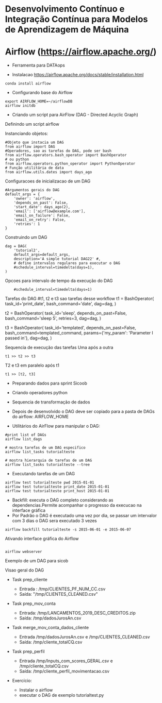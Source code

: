 # Desenvolvimento Contínuo e Integração Contínua para Modelos de Aprendizagem de Máquina

# Airflow (https://airflow.apache.org/)
* Ferramenta para DATAops

* Instalacao https://airflow.apache.org/docs/stable/installation.html

```
conda install airflow
```

* Configurando base do Airflow

```
export AIRFLOW_HOME=~/airflowDB
airflow initdb
```

* Criando um script para AirFlow (DAG - Directed Acyclic Graph)


Definindo um script airflow 

Instanciando objetos:

```
#Objeto que instacia um DAG
from airflow import DAG
#Operadores, sao as tarefas do DAG, pode ser bash
from airflow.operators.bash_operator import BashOperator
# ou python
from airflow.operators.python_operator import PythonOperator
# Função utilitária de data
from airflow.utils.dates import days_ago
```

Configuracoes de inicializacao de um DAG

```
#Argumentos gerais do DAG
default_args = {
    'owner': 'airflow',
    'depends_on_past': False,
    'start_date': days_ago(2),
    'email': ['airflow@example.com'],
    'email_on_failure': False,
    'email_on_retry': False,
    'retries': 1
}
```

Construindo um DAG
```
dag = DAG(
    'tutorial2',
    default_args=default_args,
    description='A simple tutorial DAG22' #,
    # define intervalos regulares para executar o DAG
    #schedule_interval=timedelta(days=1),
)
```

Opcoes para intervalo de tempo da execução do DAG
```
    #schedule_interval=timedelta(days=1)
```

Tarefas do DAG
#t1, t2 e t3 sao tarefas desse workflow
t1 = BashOperator(
    task_id='print_date',
    bash_command='date',
    dag=dag,
)

t2 = BashOperator(
    task_id='sleep',
    depends_on_past=False,
    bash_command='sleep 5',
    retries=3,
    dag=dag,
)

t3 = BashOperator(
    task_id='templated',
    depends_on_past=False,
    bash_command=templated_command,
    params={'my_param': 'Parameter I passed in'},
    dag=dag,
)

Sequencia de execução das tarefas
Uma após a outra
```
t1 >> t2 >> t3 
```

T2 e t3 em paralelo após t1
```
t1 >> [t2, t3] 
```

* Preparando dados para sprint Sicoob

* Criando operadores python

* Sequencia de transformação de dados

* Depois de desenvolvido o DAG deve ser copiado para a pasta de DAGs do airflow: AIRFLOW_HOME

* Utilitários do AirFlow para manipular o DAG:
```
#print list of DAGs
airflow list_dags

# mostra tarefas de um DAG especifico
airflow list_tasks tutorialteste

# mostra hierarquia de tarefas de um DAG
airflow list_tasks tutorialteste --tree
```

* Executando tarefas de um DAG
```
airflow test tutorialteste pwd 2015-01-01
airflow test tutorialteste print_date 2015-01-01
airflow test tutorialteste print_host 2015-01-01

```
* Backfill: executa o DAG completo considerando as dependencias.Permite acompanhar o progresso da execucao na interface gráfica
* Por Padrão o DAG é executado uma vez por dia, se passar um intervalor com 3 dias o DAG sera executado 3 vezes

```
airflow backfill tutorialteste -s 2015-06-01 -e 2015-06-07
```

Ativando interface gráfica do Airflow
```

airflow webserver
```

Exemplo de um DAG para sicob

Visao geral do DAG

* Task prep_cliente 
    * Entrada : /tmp/CLIENTES_PF_NUM_CC.csv
    * Saída: "/tmp/CLIENTES_CLEANED.csv"

* Task prep_mov_conta
    * Entrada: /tmp/LANCAMENTOS_2019_DESC_CREDITOS.zip
    * Saída: /tmp/dadosJurosAn.csv


* Task merge_mov_conta_dados_cliente
    * Entrada /tmp/dadosJurosAn.csv e /tmp/CLIENTES_CLEANED.csv
    * Saída: /tmp/cliente_totalCQ.csv

* Task  prep_perfil
    * Entrada /tmp/Inputs_com_scores_GERAL.csv e /tmp/cliente_totalCQ.csv
    * Saída: /tmp/cliente_perfil_movimentacao.csv

* Exercício: 
    * Instalar o airflow
    * executar o DAG de exemplo tutorialtest.py

